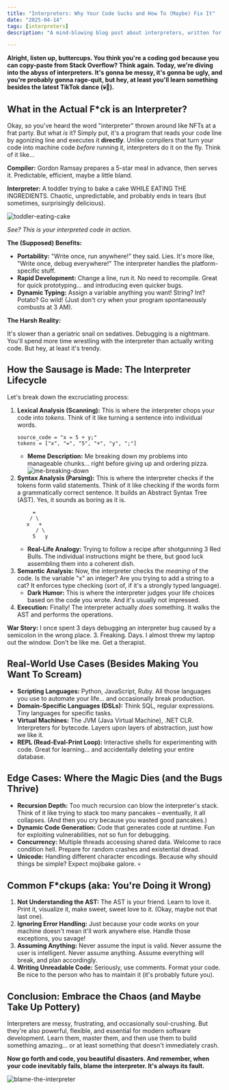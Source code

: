 ```yaml
---
title: "Interpreters: Why Your Code Sucks and How To (Maybe) Fix It"
date: "2025-04-14"
tags: [interpreters]
description: "A mind-blowing blog post about interpreters, written for chaotic Gen Z engineers."

---
```


**Alright, listen up, buttercups. You think you're a coding god because you can copy-paste from Stack Overflow? Think again. Today, we're diving into the abyss of interpreters. It's gonna be messy, it's gonna be ugly, and you're probably gonna rage-quit, but hey, at least you'll learn something besides the latest TikTok dance (💀🙏).**

## What in the Actual F*ck is an Interpreter?

Okay, so you've heard the word "interpreter" thrown around like NFTs at a frat party. But what *is* it? Simply put, it's a program that reads your code line by agonizing line and executes it **directly**. Unlike compilers that turn your code into machine code *before* running it, interpreters do it on the fly. Think of it like...

**Compiler:** Gordon Ramsay prepares a 5-star meal in advance, then serves it. Predictable, efficient, maybe a little bland.

**Interpreter:** A toddler trying to bake a cake WHILE EATING THE INGREDIENTS. Chaotic, unpredictable, and probably ends in tears (but sometimes, surprisingly delicious).

![toddler-eating-cake](https://i.kym-cdn.com/photos/images/newsfeed/001/424/590/725.png)

*See? This is your interpreted code in action.*

**The (Supposed) Benefits:**

*   **Portability:** "Write once, run anywhere!" they said. Lies. It's more like, "Write once, debug everywhere!" The interpreter handles the platform-specific stuff.
*   **Rapid Development:** Change a line, run it. No need to recompile. Great for quick prototyping... and introducing even quicker bugs.
*   **Dynamic Typing:** Assign a variable anything you want! String? Int? Potato? Go wild! (Just don't cry when your program spontaneously combusts at 3 AM).

**The Harsh Reality:**

It's slower than a geriatric snail on sedatives. Debugging is a nightmare. You'll spend more time wrestling with the interpreter than actually writing code. But hey, at least it's trendy.

## How the Sausage is Made: The Interpreter Lifecycle

Let's break down the excruciating process:

1.  **Lexical Analysis (Scanning):** This is where the interpreter chops your code into *tokens*. Think of it like turning a sentence into individual words.
    ```ascii
    source_code = "x = 5 + y;"
    tokens = ["x", "=", "5", "+", "y", ";"]
    ```
    *   **Meme Description:** Me breaking down my problems into manageable chunks... right before giving up and ordering pizza. ![me-breaking-down](https://imgflip.com/i/7p8t2g)
2.  **Syntax Analysis (Parsing):** This is where the interpreter checks if the tokens form valid statements. Think of it like checking if the words form a grammatically correct sentence. It builds an Abstract Syntax Tree (AST). Yes, it sounds as boring as it is.
    ```ascii
         =
        / \
       x   +
          / \
         5   y
    ```
    *   **Real-Life Analogy:** Trying to follow a recipe after shotgunning 3 Red Bulls. The individual instructions might be there, but good luck assembling them into a coherent dish.
3.  **Semantic Analysis:** Now, the interpreter checks the *meaning* of the code. Is the variable "x" an integer? Are you trying to add a string to a cat? It enforces type checking (sort of, if it's a strongly typed language).
    *   **Dark Humor:** This is where the interpreter judges your life choices based on the code you wrote. And it's usually not impressed.
4.  **Execution:** Finally! The interpreter actually *does* something. It walks the AST and performs the operations.

**War Story:** I once spent 3 days debugging an interpreter bug caused by a semicolon in the wrong place. 3. Freaking. Days. I almost threw my laptop out the window. Don't be like me. Get a therapist.

## Real-World Use Cases (Besides Making You Want To Scream)

*   **Scripting Languages:** Python, JavaScript, Ruby. All those languages you use to automate your life... and occasionally break production.
*   **Domain-Specific Languages (DSLs):** Think SQL, regular expressions. Tiny languages for specific tasks.
*   **Virtual Machines:** The JVM (Java Virtual Machine), .NET CLR. Interpreters for bytecode. Layers upon layers of abstraction, just how we like it.
*   **REPL (Read-Eval-Print Loop):** Interactive shells for experimenting with code. Great for learning... and accidentally deleting your entire database.

## Edge Cases: Where the Magic Dies (and the Bugs Thrive)

*   **Recursion Depth:** Too much recursion can blow the interpreter's stack. Think of it like trying to stack too many pancakes – eventually, it all collapses. (And then you cry because you wasted good pancakes.)
*   **Dynamic Code Generation:** Code that generates code at runtime. Fun for exploiting vulnerabilities, not so fun for debugging.
*   **Concurrency:** Multiple threads accessing shared data. Welcome to race condition hell. Prepare for random crashes and existential dread.
*   **Unicode:** Handling different character encodings. Because why should things be simple? Expect mojibake galore. 💀

## Common F*ckups (aka: You're Doing it Wrong)

1.  **Not Understanding the AST:** The AST is your friend. Learn to love it. Print it, visualize it, make sweet, sweet love to it. (Okay, maybe not that last one).
2.  **Ignoring Error Handling:** Just because your code *works* on your machine doesn't mean it'll work anywhere else. Handle those exceptions, you savage!
3.  **Assuming Anything:** Never assume the input is valid. Never assume the user is intelligent. Never assume anything. Assume everything will break, and plan accordingly.
4.  **Writing Unreadable Code:** Seriously, use comments. Format your code. Be nice to the person who has to maintain it (it's probably future you).

## Conclusion: Embrace the Chaos (and Maybe Take Up Pottery)

Interpreters are messy, frustrating, and occasionally soul-crushing. But they're also powerful, flexible, and essential for modern software development. Learn them, master them, and then use them to build something amazing... or at least something that doesn't immediately crash.

**Now go forth and code, you beautiful disasters. And remember, when your code inevitably fails, blame the interpreter. It's always its fault.**

![blame-the-interpreter](https://i.imgflip.com/634qj8.jpg)
